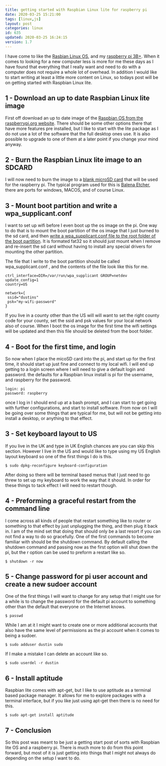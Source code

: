 ```yaml
---
title: getting started with Raspbian Linux lite for raspberry pi
date: 2020-03-25 15:21:00
tags: [linux,js]
layout: post
categories: linux
id: 635
updated: 2020-03-25 16:24:15
version: 1.7
---
```


I have come to like the [Rasbian Linux OS](https://en.wikipedia.org/wiki/Raspbian), and my [raspberry pi 3B+](https://en.wikipedia.org/wiki/Raspberry_Pi). When it comes to looking for a new computer less is more for me these days as I have found that everything that I really want and need to do with a computer does not require a whole lot of overhead. In addition I would like to start writing at least a little more content on Linux, so todays post will be on getting started with Raspbian Linux lite.

<!-- more -->

## 1 - Download an up to date Raspbian Linux lite image

First off download an up to date image of the [Raspbian OS from the raspberrypi.org website](https://www.raspberrypi.org/downloads/raspbian/). There should be some other options there that have more features pre installed, but I like to start with the lite package as I do not use a lot of the software that the full desktop ones use. It is also possible to upgrade to one of them at a later point if you change your mind anyway.

## 2 - Burn the Raspbian Linux lite image to an SDCARD

I will now need to burn the image to a [blank microSD card](https://en.wikipedia.org/wiki/SD_card#Physical_size) that will be used for the raspberry pi. The typical program used for this is [Balena Etcher](https://www.balena.io/etcher/), there are ports for windows, MACOS, and of course Linux.

## 3 - Mount boot partition and write a wpa_supplicant.conf

I want to set up wifi before I even boot up the os image on the pi. One way to do that is to mount the boot partition of the os image that I just burned to the sd card, and then [write a wpa_supplicant.conf file to the root folder of the boot partition](https://www.raspberrypi.org/documentation/configuration/wireless/headless.md). It is formated fat32 so it should just mount when I remove and re-insert the sd card without having to install any special drivers for mounting the other partition.

The file that I write to the boot partition should be called wpa_supplicant.conf , and the contents of the file look like this for me.

```
ctrl_interface=DIR=/var/run/wpa_supplicant GROUP=netdev
update_config=1
country=US

network={
 ssid="dustins"
 psk="my-wifi-password"
}
```

If you live in a county other than the US will will want to set the right county code for your county, set the ssid and psk values for your local network also of course. When I boot the os image for the first time the wifi settings will be updated and then this file should be deleted from the boot folder.

## 4 - Boot for the first time, and login

So now when I place the micoSD card into the pi, and start up for the first time, it should start up just fine and connect to my local wifi. I will end up getting to a login screen where I will need to give a default login and password. the defaults for a Raspbian linux install is pi for the username, and raspberry for the password.

```
login: pi
password: raspberry
```

once I log in I should end up at a bash prompt, and I can start to get going with further configurations, and start to install software. From now on I will be going over some things that are typical for me, but will not be getting into install a desktop, or anything to that effect.

## 3 - Set keyboard layout to US

If you live in the UK and type in UK English chances are you can skip this section. However I live in the US and would like to type using my US English layout keyboard so one of the first things I do is this.

```
$ sudo dpkg-reconfigure keyboard-configuration
```

After doing so there will be terminal based menus that I just need to go threw to set up my keyboard to work the way that it should. In order for these things to tack effect I will need to restart though.

## 4 - Preforming a graceful restart from the command line

I come across all kinds of people that restart something like to router or something to that effect by just unplugging the thing, and then plug it back in. I am of the mind set that doing that should only be a last resort if you can not find a way to do so gracefully. One of the first commands to become familiar with should be the shutdown command. By default calling the shutdown command and passing now as the first option will shut down the pi, but the r option can be used to preform a restart like so.

```
$ shutdown -r now
```

## 5 - Change password for pi user account and create a new sudoer account

One of the first things I will want to change for any setup that I might use for a while is to change the password for the default pi account to something other than the default that everyone on the Internet knows.

```
$ passwd
```

While I am at it I might want to create one or more additional accounts that also have the same level of permissions as the pi account when it comes to being a sudoer.

```
$ sudo adduser dustin sudo
```

If I make a mistake I can delete an account like so.

```
$ sudo userdel -r dustin
```

## 6 - Install aptitude

Raspbian lite comes with apt-get, but I like to use aptitude as a terminal based package manager. It allows for me to explore packages with a terminal interface, but if you like just using apt-get then there is no need for this.

```
$ sudo apt-get install aptitude
```

## 7 - Conclusion

So this post was meant to be just a getting start post of sorts with Raspbian lite OS and a raspberry pi. There is much more to do from this point forward, but most of it is just getting into things that I might not always do depending on the setup I want to do.